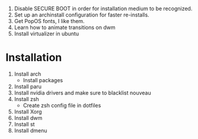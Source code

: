 1. Disable SECURE BOOT in order for installation medium to be recognized.
2. Set up an archinstall configuration for faster re-installs.
3. Get PopOS fonts, I like them.
4. Learn how to animate transitions on dwm
5. Install virtualizer in ubuntu


# Installation
1. Install arch
    - Install packages
3. Install paru
4. Install nvidia drivers and make sure to blacklist nouveau
5. Install zsh
    - Create zsh config file in dotfiles
6. Install Xorg
7. Install dwm
8. Install st
9. Install dmenu
